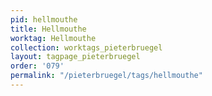```yaml
---
pid: hellmouthe
title: Hellmouthe
worktag: Hellmouthe
collection: worktags_pieterbruegel
layout: tagpage_pieterbruegel
order: '079'
permalink: "/pieterbruegel/tags/hellmouthe"
---
```

